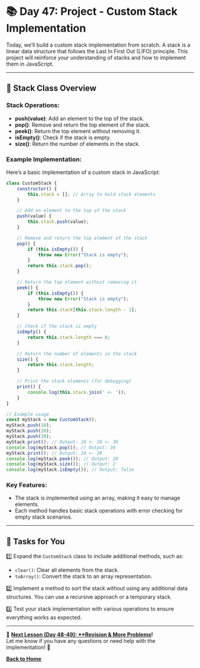 # **📚 Day 47: Project - Custom Stack Implementation**  

Today, we’ll build a custom stack implementation from scratch. A stack is a linear data structure that follows the Last In First Out (LIFO) principle. This project will reinforce your understanding of stacks and how to implement them in JavaScript.

---

## **🔹 Stack Class Overview**  

### **Stack Operations**:
- **push(value)**: Add an element to the top of the stack.
- **pop()**: Remove and return the top element of the stack.
- **peek()**: Return the top element without removing it.
- **isEmpty()**: Check if the stack is empty.
- **size()**: Return the number of elements in the stack.

### **Example Implementation**:
Here’s a basic implementation of a custom stack in JavaScript:

```js
class CustomStack {
    constructor() {
        this.stack = []; // Array to hold stack elements
    }

    // Add an element to the top of the stack
    push(value) {
        this.stack.push(value);
    }

    // Remove and return the top element of the stack
    pop() {
        if (this.isEmpty()) {
            throw new Error("Stack is empty");
        }
        return this.stack.pop();
    }

    // Return the top element without removing it
    peek() {
        if (this.isEmpty()) {
            throw new Error("Stack is empty");
        }
        return this.stack[this.stack.length - 1];
    }

    // Check if the stack is empty
    isEmpty() {
        return this.stack.length === 0;
    }

    // Return the number of elements in the stack
    size() {
        return this.stack.length;
    }

    // Print the stack elements (for debugging)
    print() {
        console.log(this.stack.join(' <- '));
    }
}

// Example usage
const myStack = new CustomStack();
myStack.push(10);
myStack.push(20);
myStack.push(30);
myStack.print(); // Output: 10 <- 20 <- 30
console.log(myStack.pop()); // Output: 30
myStack.print(); // Output: 10 <- 20
console.log(myStack.peek()); // Output: 20
console.log(myStack.size()); // Output: 2
console.log(myStack.isEmpty()); // Output: false
```

### **Key Features**:
- The stack is implemented using an array, making it easy to manage elements.
- Each method handles basic stack operations with error checking for empty stack scenarios.

---

## **📝 Tasks for You**  
1️⃣ Expand the `CustomStack` class to include additional methods, such as:
   - `clear()`: Clear all elements from the stack.
   - `toArray()`: Convert the stack to an array representation.
  
2️⃣ Implement a method to sort the stack without using any additional data structures. You can use a recursive approach or a temporary stack.

3️⃣ Test your stack implementation with various operations to ensure everything works as expected.

---

🎯 **[Next Lesson (Day 48-49): **Revision & More Problems](../day_48-49/README.md)!**  
Let me know if you have any questions or need help with the implementation! 🚀

[**Back to Home**](../../../README.md)